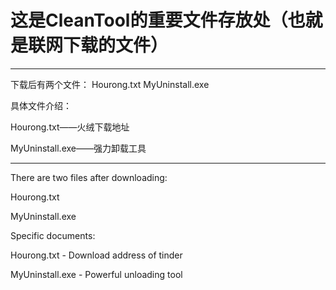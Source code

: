 
# 这是CleanTool的重要文件存放处（也就是联网下载的文件）


--------------------

下载后有两个文件：
Hourong.txt
MyUninstall.exe

具体文件介绍：

Hourong.txt——火绒下载地址

MyUninstall.exe——强力卸载工具

--------------------

There are two files after downloading:

Hourong.txt

MyUninstall.exe

Specific documents:

Hourong.txt  - Download address of tinder

MyUninstall.exe  - Powerful unloading tool

